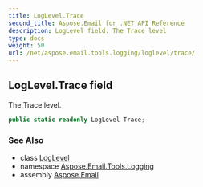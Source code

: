 ```yaml
---
title: LogLevel.Trace
second_title: Aspose.Email for .NET API Reference
description: LogLevel field. The Trace level
type: docs
weight: 50
url: /net/aspose.email.tools.logging/loglevel/trace/
---
```

## LogLevel.Trace field

The Trace level.

```csharp
public static readonly LogLevel Trace;
```

### See Also

* class [LogLevel](../)
* namespace [Aspose.Email.Tools.Logging](../../loglevel/)
* assembly [Aspose.Email](../../../)



